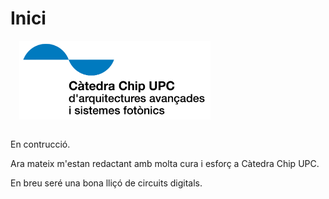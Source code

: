 # Inici

<img src='../logos/Logo-Catedra-XIP-CHIP-CAT.png' style='height: 9em; float: center; margin: 0 0 1em 1em;'/>

En contrucció.

Ara mateix m'estan redactant amb molta cura i esforç a Càtedra Chip UPC.

En breu seré una bona lliçó de circuits digitals.

<Autors autors="jpetit"/>